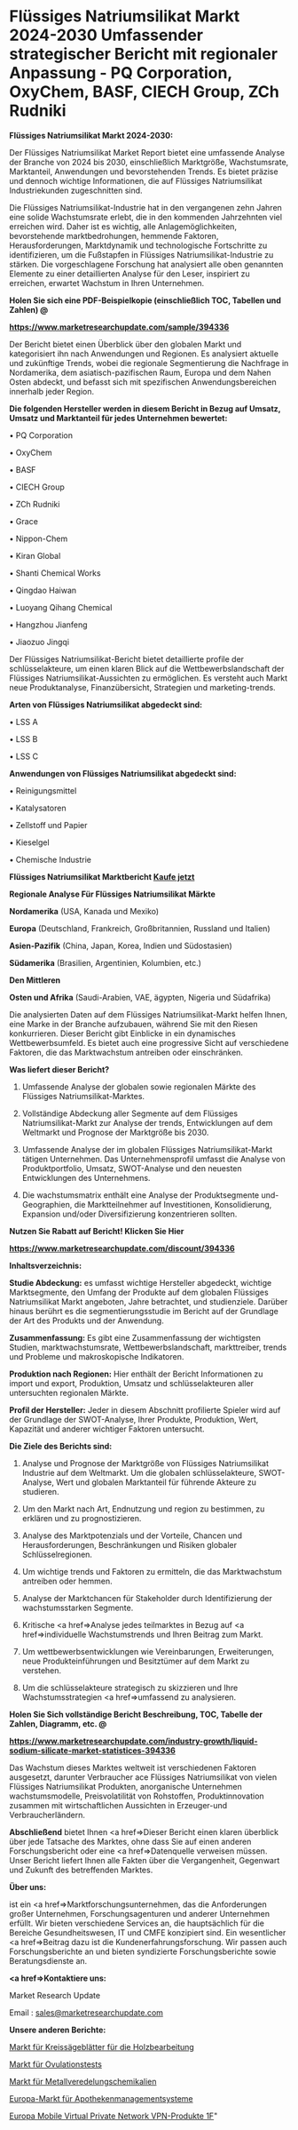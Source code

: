 # Flüssiges Natriumsilikat Markt 2024-2030 Umfassender strategischer Bericht mit regionaler Anpassung - PQ Corporation, OxyChem, BASF, CIECH Group, ZCh Rudniki

<strong>Flüssiges Natriumsilikat Markt 2024-2030:</strong>

Der Flüssiges Natriumsilikat Market Report bietet eine umfassende Analyse der Branche von 2024 bis 2030, einschließlich Marktgröße, Wachstumsrate, Marktanteil, Anwendungen und bevorstehenden Trends. Es bietet präzise und dennoch wichtige Informationen, die auf Flüssiges Natriumsilikat Industriekunden zugeschnitten sind.

Die Flüssiges Natriumsilikat-Industrie hat in den vergangenen zehn Jahren eine solide Wachstumsrate erlebt, die in den kommenden Jahrzehnten viel erreichen wird. Daher ist es wichtig, alle Anlagemöglichkeiten, bevorstehende marktbedrohungen, hemmende Faktoren, Herausforderungen, Marktdynamik und technologische Fortschritte zu identifizieren, um die Fußstapfen in Flüssiges Natriumsilikat-Industrie zu stärken. Die vorgeschlagene Forschung hat analysiert alle oben genannten Elemente zu einer detaillierten Analyse für den Leser, inspiriert zu erreichen, erwartet Wachstum in Ihren Unternehmen.



<strong>Holen Sie sich eine PDF-Beispielkopie (einschließlich TOC, Tabellen und Zahlen) @
</strong>

<strong><a href=https://www.marketresearchupdate.com/sample/394336>

<strong>https://www.marketresearchupdate.com/sample/394336</u></font></a></strong></strong>

Der Bericht bietet einen Überblick über den globalen Markt und kategorisiert ihn nach Anwendungen und Regionen. Es analysiert aktuelle und zukünftige Trends, wobei die regionale Segmentierung die Nachfrage in Nordamerika, dem asiatisch-pazifischen Raum, Europa und dem Nahen Osten abdeckt, und befasst sich mit spezifischen Anwendungsbereichen innerhalb jeder Region.



<strong>Die folgenden Hersteller werden in diesem Bericht in Bezug auf Umsatz, Umsatz und Marktanteil für jedes Unternehmen bewertet:</strong>

• PQ Corporation

• OxyChem

• BASF

• CIECH Group

• ZCh Rudniki

• Grace

• Nippon-Chem

• Kiran Global

• Shanti Chemical Works

• Qingdao Haiwan

• Luoyang Qihang Chemical

• Hangzhou Jianfeng

• Jiaozuo Jingqi

Der Flüssiges Natriumsilikat-Bericht bietet detaillierte profile der schlüsselakteure, um einen klaren Blick auf die Wettbewerbslandschaft der Flüssiges Natriumsilikat-Aussichten zu ermöglichen. Es versteht auch Markt neue Produktanalyse, Finanzübersicht, Strategien und marketing-trends.



<strong>Arten von Flüssiges Natriumsilikat abgedeckt sind:</strong>

• LSS A

• LSS B

• LSS C



<strong>Anwendungen von Flüssiges Natriumsilikat abgedeckt sind:</strong>

• Reinigungsmittel

• Katalysatoren

• Zellstoff und Papier

• Kieselgel

• Chemische Industrie



<strong>Flüssiges Natriumsilikat Marktbericht <a href=https://www.marketresearchupdate.com/buynow/394336>Kaufe jetzt</a></strong>



<strong>Regionale Analyse Für Flüssiges Natriumsilikat Märkte</strong>



<strong>Nordamerika</strong> (USA, Kanada und Mexiko)



<strong>Europa</strong> (Deutschland, Frankreich, Großbritannien, Russland und Italien)



<strong>Asien-Pazifik</strong> (China, Japan, Korea, Indien und Südostasien)



<strong>Südamerika</strong> (Brasilien, Argentinien, Kolumbien, etc.)



<strong>Den Mittleren</strong> 

<strong>Osten und Afrika</strong> (Saudi-Arabien, VAE, ägypten, Nigeria und Südafrika)

Die analysierten Daten auf dem Flüssiges Natriumsilikat-Markt helfen Ihnen, eine Marke in der Branche aufzubauen, während Sie mit den Riesen konkurrieren. Dieser Bericht gibt Einblicke in ein dynamisches Wettbewerbsumfeld. Es bietet auch eine progressive Sicht auf verschiedene Faktoren, die das Marktwachstum antreiben oder einschränken.



<strong>Was liefert dieser Bericht?</strong>

1. Umfassende Analyse der globalen sowie regionalen Märkte des Flüssiges Natriumsilikat-Marktes.

2. Vollständige Abdeckung aller Segmente auf dem Flüssiges Natriumsilikat-Markt zur Analyse der trends, Entwicklungen auf dem Weltmarkt und Prognose der Marktgröße bis 2030.

3. Umfassende Analyse der im globalen Flüssiges Natriumsilikat-Markt tätigen Unternehmen. Das Unternehmensprofil umfasst die Analyse von Produktportfolio, Umsatz, SWOT-Analyse und den neuesten Entwicklungen des Unternehmens.

4. Die wachstumsmatrix enthält eine Analyse der Produktsegmente und-Geographien, die Marktteilnehmer auf Investitionen, Konsolidierung, Expansion und/oder Diversifizierung konzentrieren sollten.



<strong>Nutzen Sie Rabatt auf Bericht! Klicken Sie Hier
</strong>

<strong><a href=https://www.marketresearchupdate.com/discount/394336>https://www.marketresearchupdate.com/discount/394336</b></u></font></strong></a>



<strong>Inhaltsverzeichnis:</strong>



<strong>Studie Abdeckung:</strong> es umfasst wichtige Hersteller abgedeckt, wichtige Marktsegmente, den Umfang der Produkte auf dem globalen Flüssiges Natriumsilikat Markt angeboten, Jahre betrachtet, und studienziele. Darüber hinaus berührt es die segmentierungsstudie im Bericht auf der Grundlage der Art des Produkts und der Anwendung.



<strong>Zusammenfassung:</strong> Es gibt eine Zusammenfassung der wichtigsten Studien, marktwachstumsrate, Wettbewerbslandschaft, markttreiber, trends und Probleme und makroskopische Indikatoren.



<strong>Produktion nach Regionen:</strong> Hier enthält der Bericht Informationen zu import und export, Produktion, Umsatz und schlüsselakteuren aller untersuchten regionalen Märkte.



<strong>Profil der Hersteller:</strong> Jeder in diesem Abschnitt profilierte Spieler wird auf der Grundlage der SWOT-Analyse, Ihrer Produkte, Produktion, Wert, Kapazität und anderer wichtiger Faktoren untersucht.



<strong>Die Ziele des Berichts sind:</strong>

1) Analyse und Prognose der Marktgröße von Flüssiges Natriumsilikat Industrie auf dem Weltmarkt.
Um die globalen schlüsselakteure, SWOT-Analyse, Wert und globalen Marktanteil für führende Akteure zu studieren.

2) Um den Markt nach Art, Endnutzung und region zu bestimmen, zu erklären und zu prognostizieren.

3) Analyse des Marktpotenzials und der Vorteile, Chancen und Herausforderungen, Beschränkungen und Risiken globaler Schlüsselregionen.

4) Um wichtige trends und Faktoren zu ermitteln, die das Marktwachstum antreiben oder hemmen.

5) Analyse der Marktchancen für Stakeholder durch Identifizierung der wachstumsstarken Segmente.

6) Kritische <a href=>Analyse</a> jedes teilmarktes in Bezug auf <a href=>individuelle</a> Wachstumstrends und Ihren Beitrag zum Markt.

7) Um wettbewerbsentwicklungen wie Vereinbarungen, Erweiterungen, neue Produkteinführungen und Besitztümer auf dem Markt zu verstehen.

8) Um die schlüsselakteure strategisch zu skizzieren und Ihre Wachstumsstrategien <a href=>umfassend</a> zu analysieren.



<strong>Holen Sie Sich vollständige Bericht Beschreibung, TOC, Tabelle der Zahlen, Diagramm, etc. @ </strong>

<strong><a href=https://www.marketresearchupdate.com/industry-growth/liquid-sodium-silicate-market-statistices-394336>https://www.marketresearchupdate.com/industry-growth/liquid-sodium-silicate-market-statistices-394336</a></font></strong>

Das Wachstum dieses Marktes weltweit ist verschiedenen Faktoren ausgesetzt, darunter Verbraucher ace Flüssiges Natriumsilikat von vielen Flüssiges Natriumsilikat Produkten, anorganische Unternehmen wachstumsmodelle, Preisvolatilität von Rohstoffen, Produktinnovation zusammen mit wirtschaftlichen Aussichten in Erzeuger-und Verbraucherländern.



<strong>Abschließend</strong> bietet Ihnen <a href=>Dieser</a> Bericht einen klaren überblick über jede Tatsache des Marktes, ohne dass Sie auf einen anderen Forschungsbericht oder eine <a href=>Datenquelle</a> verweisen müssen. Unser Bericht liefert Ihnen alle Fakten über die Vergangenheit, Gegenwart und Zukunft des betreffenden Marktes.



<strong>Über uns:</strong>

 ist ein <a href=>Marktfors</a>chungsunternehmen, das die Anforderungen großer Unternehmen, Forschungsagenturen und anderer Unternehmen erfüllt. Wir bieten verschiedene Services an, die hauptsächlich für die Bereiche Gesundheitswesen, IT und CMFE konzipiert sind. Ein wesentlicher <a href=>Beitrag</a> dazu ist die Kundenerfahrungsforschung. Wir passen auch Forschungsberichte an und bieten syndizierte Forschungsberichte sowie Beratungsdienste an.



<strong><a href=>Kontaktiere uns:</a></strong>

Market Research Update

Email : sales@marketresearchupdate.com



<strong>Unsere anderen Berichte:</strong>

<a href=https://www.linkedin.com/pulse/woodworking-circular-saw-blades-market-analysis-understanding>Markt für Kreissägeblätter für die Holzbearbeitung</a>

<a href=https://www.linkedin.com/pulse/ovulation-test-market-outlooks-2023>Markt für Ovulationstests</a>

<a href=https://www.linkedin.com/pulse/metal-finishing-chemicals-market-size-trends>Markt für Metallveredelungschemikalien</a>

<a href=https://www.linkedin.com/pulse/europe-pharmacy-management-system-market-2023>Europa-Markt für Apothekenmanagementsysteme</a>

<a href=https://www.linkedin.com/pulse/europe-mobile-virtual-private-network-vpn-products-1f>Europa Mobile Virtual Private Network VPN-Produkte 1F</a>"
